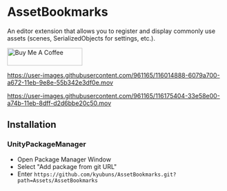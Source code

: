 # AssetBookmarks

An editor extension that allows you to register and display commonly use assets (scenes, SerializedObjects for settings, etc.).

<a href="https://www.buymeacoffee.com/kyubuns" target="_blank"><img src="https://cdn.buymeacoffee.com/buttons/default-orange.png" alt="Buy Me A Coffee" height="41" width="174"></a>

https://user-images.githubusercontent.com/961165/116014888-6079a700-a672-11eb-9e8e-55b342e3df0e.mov

https://user-images.githubusercontent.com/961165/116175404-33e58e00-a74b-11eb-8dff-d2d6bbe20c50.mov

## Installation

### UnityPackageManager

- Open Package Manager Window
- Select "Add package from git URL"
- Enter `https://github.com/kyubuns/AssetBookmarks.git?path=Assets/AssetBookmarks`
